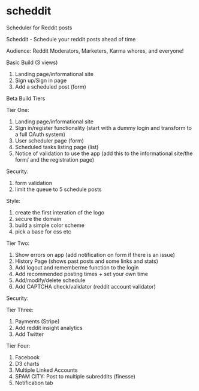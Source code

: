 scheddit
========

Scheduler for Reddit posts


Scheddit - Schedule your reddit posts ahead of time

Audience: Reddit Moderators, Marketers, Karma whores, and everyone!

Basic Build (3 views)

1. Landing page/informational site
2. Sign up/Sign in page
3. Add a scheduled post (form)


Beta Build Tiers

Tier One:
1. Landing page/informational site
2. Sign in/register functionality (start with a dummy login and transform to a full OAuth system)
3. User scheduler page (form)
4. Scheduled tasks listing page (list)
5. Notice of validation to use the app (add this to the informational site/the form/ and the registration page)

Security:
1. form validation
2. limit the queue to 5 schedule posts

Style:
1. create the first interation of the logo
2. secure the domain
3. build a simple color scheme
4. pick a base for css etc


Tier Two:
1. Show errors on app (add notification on form if there is an issue)
2. History Page (shows past posts and some links and stats)
3. Add logout and rememberme function to the login
4. Add recommended posting times + set your own time
5. Add/modify/delete schedule 
6. Add CAPTCHA check/validator (reddit account validator)

Security:

Tier Three: 

1. Payments (Stripe)
2. Add reddit insight analytics
3. Add Twitter 

Tier Four:

1. Facebook 
2. D3 charts
3. Multiple Linked Accounts
4. SPAM CITY: Post to multiple subreddits (finesse)
5. Notification tab